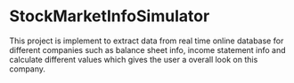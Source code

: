 # StockMarketInfoSimulator

This project is implement to extract data from real time online database for different companies such as balance sheet info, income statement info and calculate different values which gives the user a overall look on this company.

